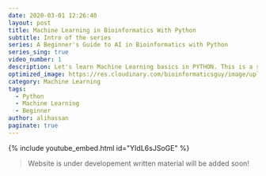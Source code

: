 ```yaml
---
date: 2020-03-01 12:26:40
layout: post
title: Machine Learning in Bioinformatics With Python
subtitle: Intro of the series
series: A Beginner's Guide to AI in Bioinformatics with Python
series_sing: true
video_number: 1
description: Let's learn Machine Learning basics in PYTHON. This is a series for people who have a background of Biology and are willing to learn Bioinformatics.
optimized_image: https://res.cloudinary.com/bioinformaticsguy/image/upload/c_scale,h_380/v1596696392/Machine%20Learning%20For%20Bioinformatics/MLINBINF-001.png
category: Machine Learning
tags:
  - Python
  - Machine Learning
  - Beginner
author: alihassan
paginate: true
---
```


{% include youtube_embed.html id="YIdL6sJSoGE" %}


> Website is under developement written material will be added soon!
